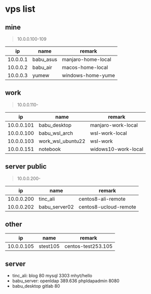 # vps list

## mine
> 10.0.0.100-109

| ip        | name      | remark             |
|-----------|-----------|--------------------|
| 10.0.0.1 | babu_asus | manjaro-home-local |
| 10.0.0.2 | babu_air | macos-home-local |
| 10.0.0.3 | yumew    | windows-home-yume |

## work
> 10.0.0.110-

| ip         | name          | remark             |
|------------|---------------|--------------------|
| 10.0.0.101 | babu_desktop  | manjaro-work-local |
| 10.0.0.100 | babu_wsl_arch | wsl-work-local     |
| 10.0.0.103 | work_wsl_ubuntu22 | wsl-work       |
| 10.0.0.151 | notebook      | widows10-work-local|

## server public
> 10.0.0.200-

| ip         | name          | remark                |
|------------|---------------|-----------------------|
| 10.0.0.200 | tinc_ali      | centos8-ali-remote    |
| 10.0.0.202 | babu_server02 | centos8-ucloud-remote |

## other
| ip         | name          | remark             |
|------------|---------------|--------------------|
| 10.0.0.105 | stest105      | centos-test253.105 |

## server
- tinc_ali:
    blog 80
    mysql 3303
    mhyt/hello
- babu_server:
    openldap 389.636
    phpldapadmin 8080
- babu_desktop 
    gitlab 80


